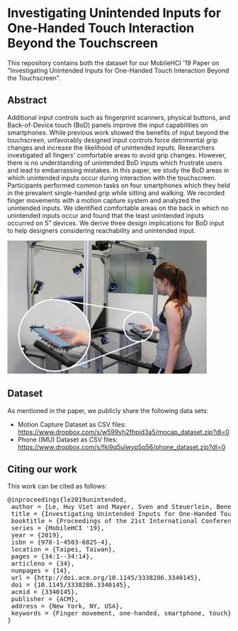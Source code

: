 # Investigating Unintended Inputs for One-Handed Touch Interaction Beyond the Touchscreen
This repository contains both the dataset for our MobileHCI '19 Paper on "Investigating Unintended Inputs for One-Handed Touch Interaction Beyond the Touchscreen". 

## Abstract
Additional input controls such as fingerprint scanners, physical buttons, and Back-of-Device touch (BoD) panels improve the input capabilities on smartphones. While previous work showed the benefits of input beyond the touchscreen, unfavorably designed input controls force detrimental grip changes and increase the likelihood of unintended inputs. Researchers investigated all fingers' comfortable areas to avoid grip changes. However, there is no understanding of unintended BoD inputs which frustrate users and lead to embarrassing mistakes. In this paper, we study the BoD areas in which unintended inputs occur during interaction with the touchscreen. Participants performed common tasks on four smartphones which they held in the prevalent single-handed grip while sitting and walking. We recorded finger movements with a motion capture system and analyzed the unintended inputs. We identified comfortable areas on the back in which no unintended inputs occur and found that the least unintended inputs occurred on 5" devices. We derive three design implications for BoD input to help designers considering reachability and unintended input.

<img src="https://github.com/interactionlab/unintended-input-dataset/blob/master/Images/teaser.jpg" height="300px">

## Dataset
As mentioned in the paper, we publicly share the following data sets:

- Motion Capture Dataset as CSV files: https://www.dropbox.com/s/w599yh2fhpid3a5/mocap_dataset.zip?dl=0
- Phone (IMU) Dataset as CSV files: https://www.dropbox.com/s/fki9q5ulwyp5p56/phone_dataset.zip?dl=0

## Citing our work
This work can be cited as follows:
<pre>
@inproceedings{le2019unintended,
 author = {Le, Huy Viet and Mayer, Sven and Steuerlein, Benedict and Henze, Niels},
 title = {Investigating Unintended Inputs for One-Handed Touch Interaction Beyond the Touchscreen},
 booktitle = {Proceedings of the 21st International Conference on Human-Computer Interaction with Mobile Devices and Services},
 series = {MobileHCI '19},
 year = {2019},
 isbn = {978-1-4503-6825-4},
 location = {Taipei, Taiwan},
 pages = {34:1--34:14},
 articleno = {34},
 numpages = {14},
 url = {http://doi.acm.org/10.1145/3338286.3340145},
 doi = {10.1145/3338286.3340145},
 acmid = {3340145},
 publisher = {ACM},
 address = {New York, NY, USA},
 keywords = {Finger movement, one-handed, smartphone, touch},
} 
</pre>
